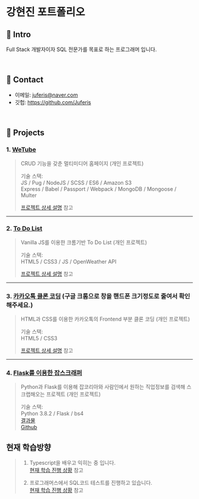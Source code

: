 # 강현진 포트폴리오
## :pushpin: Intro
Full Stack 개발자이자 SQL 전문가를 목표로 하는 프로그래머 입니다.

</br>

## :pushpin: Contact
- 이메일: juferis@naver.com
- 깃헙: https://github.com/Juferis

</br>

## :pushpin: Projects
### 1. [WeTube](https://intense-hollows-79633.herokuapp.com)
> CRUD 기능을 갖춘 멀티미디어 홈페이지 (개인 프로젝트)
>  
>기술 스택:  
>JS / Pug / NodeJS / SCSS / ES6 / Amazon S3  
>Express / Babel / Passport / Webpack / MongoDB / Mongoose / Multer
>  
>[프로젝트 상세 설명](https://github.com/Juferis/wetube) 참고

---

### 2. [To Do List](https://juferis.github.io/todo-list-homepage)
>Vanilla JS를 이용한 크롬기반 To Do List (개인 프로젝트)  
>  
>기술 스택:  
>HTML5 / CSS3 / JS / OpenWeather API
>  
>[프로젝트 상세 설명](https://github.com/Juferis/todo-list-homepage) 참고

---

### 3. [카카오톡 클론 코딩](https://juferis.github.io/kakaotalk-clone) (구글 크롬으로 창을 핸드폰 크기정도로 줄여서 확인 해주세요.)
>HTML과 CSS를 이용한 카카오톡의 Frontend 부분 클론 코딩  (개인 프로젝트)  
>  
>기술 스택:  
>HTML5 / CSS3
>  
>[프로젝트 상세 설명](https://github.com/Juferis/kakaotalk-clone) 참고  

---

### 4. [Flask를 이용한 잡스크래퍼](https://replit.com/@Juferis/job-scrapper#main.py)  
>Python과 Flask를 이용해 잡코리아와 사람인에서 원하는 직업정보를 검색해 스크랩해오는 프로젝트 (개인 프로젝트)  
>  
>기술 스택:  
>Python 3.8.2 / Flask / bs4  
>[결과물](https://replit.com/@Juferis/job-scrapper#main.py)  
>[Github](https://github.com/Juferis/For-practice/tree/master/Saramin_Job_Scrapper(python%2C%20flask))  

## 현재 학습방향
>1. Typescript을 배우고 익히는 중 입니다.  
>[현재 학습 진행 상황](https://github.com/Juferis/For-practice/tree/master/TypeChain(Typescript)) 참고  
>  
>2. 프로그래머스에서 SQL코드 테스트를 진행하고 있습니다.  
>[현재 학습 진행 상황](https://github.com/Juferis/For-practice/tree/master/SQL) 참고
